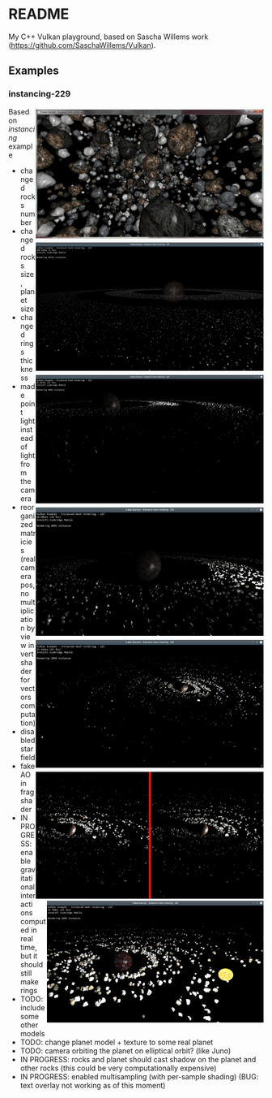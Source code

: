# README

My C++ Vulkan playground, based on Sascha Willems work (https://github.com/SaschaWillems/Vulkan).

## Examples

### instancing-229

<img src="https://raw.githubusercontent.com/SaschaWillems/Vulkan/master/screenshots/instancing.jpg" width="450px" align="right" vspace="4">

<img src="./results/instancing-229/Zrzut ekranu z 2017-06-04 18-22-43 - playing with number of rocks, planet and rock size, rings thickness.png" width="450px" align="right" vspace="4">

<img src="./results/instancing-229/Zrzut ekranu z 2017-06-19 22-11-05 - made point light instead of light from camera, some fake AO, matricies behave differently.png" width="450px" align="right" vspace="4">

<img src="./results/instancing-229/Zrzut ekranu z 2017-06-20 23-14-34 - added planet shadow.png" width="450px" align="right" vspace="4">

<img src="./results/instancing-229/Zrzut ekranu z 2017-08-16 15-03-31 - more rings, animated light (simple gravity sim on CPU) with object.png" width="450px" align="right" vspace="4">

<img src="./results/instancing-229/Zrzut ekranu z 2017-08-16 23-13-55 - MSAA WITH SAMPLE SHADING.png" width="450px" align="right" vspace="4">

<img src="./results/instancing-229/Zrzut ekranu z 2017-08-17 19-58-34 - changed textures.png" height="240px" align="right">

Based on *instancing* example

* changed rocks number
* changed rocks size, planet size
* changed rings thickness
* made point light instead of light from the camera
* reorganized matricies (real camera pos, no multiplication by view in vert shader for vectors computation)
* disabled starfield
* fake AO in frag shader
* IN PROGRESS: enable gravitational interactions computed in real time, but it should still make rings
* TODO: include some other models
* TODO: change planet model + texture to some real planet
* TODO: camera orbiting the planet on elliptical orbit? (like Juno)
* IN PROGRESS: rocks and planet should cast shadow on the planet and other rocks (this could be very computationally expensive)
* IN PROGRESS: enabled multisampling (with per-sample shading) (BUG: text overlay not working as of this moment)
